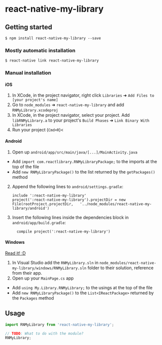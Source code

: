 # react-native-my-library

## Getting started

`$ npm install react-native-my-library --save`

### Mostly automatic installation

`$ react-native link react-native-my-library`

### Manual installation


#### iOS

1. In XCode, in the project navigator, right click `Libraries` ➜ `Add Files to [your project's name]`
2. Go to `node_modules` ➜ `react-native-my-library` and add `RNMyLibrary.xcodeproj`
3. In XCode, in the project navigator, select your project. Add `libRNMyLibrary.a` to your project's `Build Phases` ➜ `Link Binary With Libraries`
4. Run your project (`Cmd+R`)<

#### Android

1. Open up `android/app/src/main/java/[...]/MainActivity.java`
  - Add `import com.reactlibrary.RNMyLibraryPackage;` to the imports at the top of the file
  - Add `new RNMyLibraryPackage()` to the list returned by the `getPackages()` method
2. Append the following lines to `android/settings.gradle`:
  	```
  	include ':react-native-my-library'
  	project(':react-native-my-library').projectDir = new File(rootProject.projectDir, 	'../node_modules/react-native-my-library/android')
  	```
3. Insert the following lines inside the dependencies block in `android/app/build.gradle`:
  	```
      compile project(':react-native-my-library')
  	```

#### Windows
[Read it! :D](https://github.com/ReactWindows/react-native)

1. In Visual Studio add the `RNMyLibrary.sln` in `node_modules/react-native-my-library/windows/RNMyLibrary.sln` folder to their solution, reference from their app.
2. Open up your `MainPage.cs` app
  - Add `using My.Library.RNMyLibrary;` to the usings at the top of the file
  - Add `new RNMyLibraryPackage()` to the `List<IReactPackage>` returned by the `Packages` method


## Usage
```javascript
import RNMyLibrary from 'react-native-my-library';

// TODO: What to do with the module?
RNMyLibrary;
```
  

